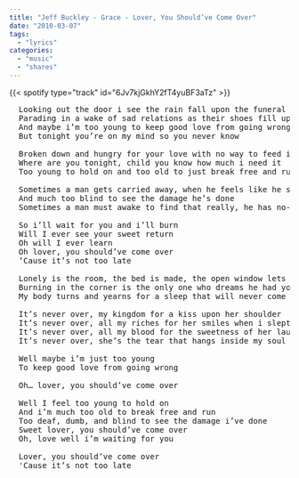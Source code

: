 ```yaml
---
title: "Jeff Buckley - Grace - Lover, You Should’ve Come Over"
date: "2010-03-07"
tags:
  - "lyrics"
categories:
  - "music"
  - "shares"
---
```


{{< spotify type="track" id="6Jv7kjGkhY2fT4yuBF3aTz" >}}

<pre>
  Looking out the door i see the rain fall upon the funeral mourners
  Parading in a wake of sad relations as their shoes fill up with water
  And maybe i’m too young to keep good love from going wrong
  But tonight you’re on my mind so you never know

  Broken down and hungry for your love with no way to feed it
  Where are you tonight, child you know how much i need it
  Too young to hold on and too old to just break free and run

  Sometimes a man gets carried away, when he feels like he should be having his fun
  And much too blind to see the damage he’s done
  Sometimes a man must awake to find that really, he has no-one

  So i’ll wait for you and i’ll burn
  Will I ever see your sweet return
  Oh will I ever learn
  Oh lover, you should’ve come over
  ‘Cause it’s not too late

  Lonely is the room, the bed is made, the open window lets the rain in
  Burning in the corner is the only one who dreams he had you with him 
  My body turns and yearns for a sleep that will never come

  It’s never over, my kingdom for a kiss upon her shoulder
  It’s never over, all my riches for her smiles when i slept so soft against her
  It’s never over, all my blood for the sweetness of her laughter
  It’s never over, she’s the tear that hangs inside my soul forever

  Well maybe i’m just too young 
  To keep good love from going wrong 

  Oh… lover, you should’ve come over

  Well I feel too young to hold on
  And i’m much too old to break free and run
  Too deaf, dumb, and blind to see the damage i’ve done
  Sweet lover, you should’ve come over
  Oh, love well i’m waiting for you

  Lover, you should’ve come over
  'Cause it’s not too late
</pre>